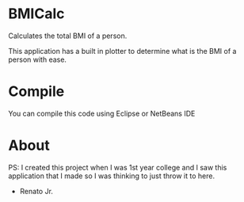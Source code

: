 # BMICalc
Calculates the total BMI of a person.

This application has a built in plotter to determine what is the BMI of a person with ease.

# Compile
You can compile this code using Eclipse or NetBeans IDE


# About
PS: I created this project when I was 1st year college and I saw this application that I made so I was thinking to just throw it to here.
- Renato Jr.
